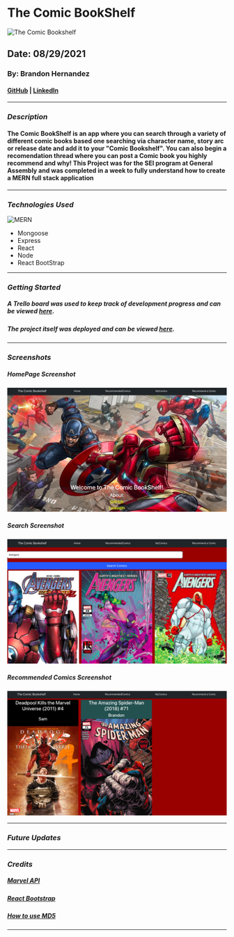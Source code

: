 # The Comic BookShelf
![The Comic Bookshelf](client/src/screenshots/The%20Comic%20Bookshelf.gif)
## Date: 08/29/2021

### By: Brandon Hernandez

#### [GitHub](https://github.com/brandonhernandez123) | [LinkedIn](https://www.linkedin.com/in/brandonhdzgtz/)
***

### ***Description***
#### The Comic BookShelf is an app where you can search through a variety of different comic books based one searching via character name, story arc or release date and add it to your "Comic Bookshelf". You can also begin a recomendation thread where you can post a Comic book you highly recommend and why! This Project was for the SEI program at General Assembly and was completed in a week to fully understand how to create a MERN full stack application
***

### ***Technologies Used***
 ![MERN](https://miro.medium.com/max/1400/0*GKIyAWHbKbANm7d9.png) 
 * Mongoose
* Express
* React
* Node
* React BootStrap 
 

***

### ***Getting Started***

##### A Trello board was used to keep track of development progress and can be viewed [here](https://trello.com/b/zCEmwWyy/the-comic-bookshelf).
##### The project itself was deployed and can be viewed [here](https://thecomicbookshelf.herokuapp.com/).
***

### ***Screenshots***

##### HomePage Screenshot
![Homepage]('./../client/src/screenshots/homepage.png)

##### Search Screenshot
![Search]('./../client/src/screenshots/search.png)

##### Recommended Comics Screenshot
![Recommended](client/src/screenshots/recommended.png)
***

### ***Future Updates***

  
***

### ***Credits***

#####  [Marvel API](https://developer.marvel.com/)
##### [React Bootstrap](https://react-bootstrap.netlify.app/)
##### [How to use MD5](https://www.titanwolf.org/Network/q/abce4c5d-da5f-4b90-af3e-d4055c838ffc/y)


***